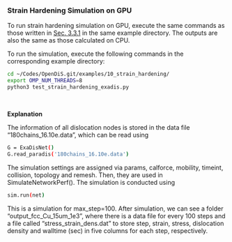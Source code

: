 ### Strain Hardening Simulation on GPU
To run strain hardening simulation on GPU, execute the same commands as those written in [Sec. 3.3.1](https://caiwei-stanford.github.io/opendis-doc/tutorials/strain_hardening/strain_hardening_on_cpu.html) in the same example directory. The outputs are also the same as those calculated on CPU.

To run the simulation, execute the following commands in the corresponding example directory:
```bash
cd ~/Codes/OpenDiS.git/examples/10_strain_hardening/
export OMP_NUM_THREADS=8
python3 test_strain_hardening_exadis.py
```
</br>

**Explanation**

The information of all dislocation nodes is stored in the data file “180chains_16.10e.data”, which can be read using
```bash
G = ExaDisNet()
G.read_paradis('180chains_16.10e.data')
```

The simulation settings are assigned via params, calforce, mobility, timeint, collision, topology and remesh. Then, they are used in SimulateNetworkPerf(). The simulation is conducted using 
```bash
sim.run(net)
```
This is a simulation for max_step=100. After simulation, we can see a folder “output_fcc_Cu_15um_1e3”, where there is a data file for every 100 steps and a file called “stress_strain_dens.dat” to store step, strain, stress, dislocation density and walltime (sec) in five columns for each step, respectively.
</br>
